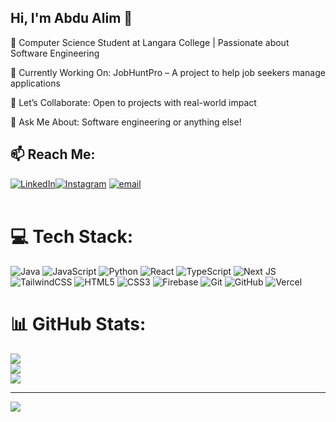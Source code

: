 ## Hi, I'm Abdu Alim 👋

🔭 Computer Science Student at Langara College | Passionate about Software Engineering

🚀 Currently Working On: JobHuntPro – A project to help job seekers manage applications

👯 Let’s Collaborate: Open to projects with real-world impact

💬 Ask Me About: Software engineering or anything else!<br>

## 📫 Reach Me:
[![LinkedIn](https://img.shields.io/badge/LinkedIn-%230077B5.svg?logo=linkedin&logoColor=white)](https://linkedin.com/in/abdu-alim-arlikhozhaev-158a4b2a4)[![Instagram](https://img.shields.io/badge/Instagram-%23E4405F.svg?logo=Instagram&logoColor=white)](https://instagram.com/arlikhozhaev) [![email](https://img.shields.io/badge/Email-D14836?logo=gmail&logoColor=white)](mailto:arlikhozhaevca@gmail.com) <br><br> 

# 💻 Tech Stack:
![Java](https://img.shields.io/badge/java-%23ED8B00.svg?style=for-the-badge&logo=openjdk&logoColor=white) ![JavaScript](https://img.shields.io/badge/javascript-%23323330.svg?style=for-the-badge&logo=javascript&logoColor=%23F7DF1E) ![Python](https://img.shields.io/badge/python-3670A0?style=for-the-badge&logo=python&logoColor=ffdd54) ![React](https://img.shields.io/badge/react-%2320232a.svg?style=for-the-badge&logo=react&logoColor=%2361DAFB) ![TypeScript](https://img.shields.io/badge/typescript-%23007ACC.svg?style=for-the-badge&logo=typescript&logoColor=white) ![Next JS](https://img.shields.io/badge/Next-black?style=for-the-badge&logo=next.js&logoColor=white) ![TailwindCSS](https://img.shields.io/badge/tailwindcss-%2338B2AC.svg?style=for-the-badge&logo=tailwind-css&logoColor=white) ![HTML5](https://img.shields.io/badge/html5-%23E34F26.svg?style=for-the-badge&logo=html5&logoColor=white) ![CSS3](https://img.shields.io/badge/css3-%231572B6.svg?style=for-the-badge&logo=css3&logoColor=white) ![Firebase](https://img.shields.io/badge/firebase-a08021?style=for-the-badge&logo=firebase&logoColor=ffcd34) ![Git](https://img.shields.io/badge/git-%23F05033.svg?style=for-the-badge&logo=git&logoColor=white) ![GitHub](https://img.shields.io/badge/github-%23121011.svg?style=for-the-badge&logo=github&logoColor=white) ![Vercel](https://img.shields.io/badge/vercel-%23000000.svg?style=for-the-badge&logo=vercel&logoColor=white)
# 📊 GitHub Stats:
![](https://github-readme-stats.vercel.app/api?username=Arlikhozhaev&theme=merko&hide_border=false&include_all_commits=false&count_private=false)<br/>
![](https://nirzak-streak-stats.vercel.app/?user=Arlikhozhaev&theme=merko&hide_border=false)<br/>
![](https://github-readme-stats.vercel.app/api/top-langs/?username=Arlikhozhaev&theme=merko&hide_border=false&include_all_commits=false&count_private=false&layout=compact)

---
[![](https://visitcount.itsvg.in/api?id=Arlikhozhaev&icon=0&color=0)](https://visitcount.itsvg.in)

<!-- Proudly created with GPRM ( https://gprm.itsvg.in ) -->
